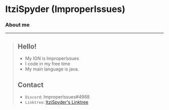 # ItziSpyder (ImproperIssues) 
### About me
-------------------------------------------
 > ## Hello!
 > - My IGN is ImproperIssues
 > - I code in my free time
 > - My main language is java.
 >
 > ## Contact
 > - `Discord`: ImproperIssues#4988
 > - `Linktree`: [ItziSpyder's Linktree](https://linktr.ee/ItziSpyder)
